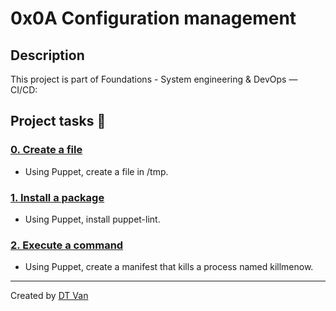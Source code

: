# 0x0A Configuration management
## Description
 This project is part of Foundations - System engineering & DevOps ― CI/CD:
## Project tasks :wrench:
### [0. Create a file ](./0-create_a_file.pp) 
* Using Puppet, create a file in /tmp.
### [1. Install a package ](./0x0A-configuration_management) 
* Using Puppet, install puppet-lint.
### [2. Execute a command ](./www-data) 
* Using Puppet, create a manifest that kills a process named killmenow.
---
Created by [DT Van](https://github.com/dtvangogh)